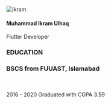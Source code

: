 ![ikram](https://user-images.githubusercontent.com/54985306/132635647-52ae10f1-cca9-46ff-92fc-8b112e0a325b.png)
<h4>Muhammad Ikram Ulhaq</h4>
Flutter Developer

<h3>EDUCATION</h3>
<h3>BSCS from FUUAST, Islamabad</h3><br></br>
2016 - 2020
Graduated with CGPA 3.59
